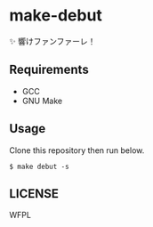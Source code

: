# make-debut

✨ 響けファンファーレ！

## Requirements

- GCC
- GNU Make

## Usage

Clone this repository then run below.

```
$ make debut -s
```

## LICENSE

WFPL
